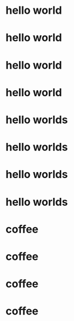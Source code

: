 # hello world
# hello world
# hello world
# hello world
# hello worlds
# hello worlds
# hello worlds
# hello worlds

# coffee
# coffee
# coffee
# coffee
